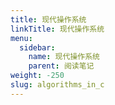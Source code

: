 ```yaml
---
title: 现代操作系统
linkTitle: 现代操作系统
menu:
  sidebar:
    name: 现代操作系统
    parent: 阅读笔记
weight: -250
slug: algorithms_in_c
---
```

